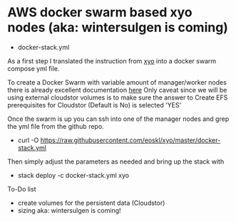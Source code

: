 # AWS docker swarm based xyo nodes (aka: wintersulgen is coming)

* docker-stack.yml

As a first step I translated the instruction from [xyo](https://github.com/XYOracleNetwork/app-archivist-nodejs) into a docker swarm compose yml file. 

To create a Docker Swarm with variable amount of manager/worker nodes there is already excellent documentation [here](https://stelligent.com/2017/02/21/docker-swarm-mode-on-aws/)
Only caveat since we will be using external cloudstor volumes is to make sure the answer to Create EFS prerequisites for Cloudstor (Default is No) is selected 'YES'

Once the swarm is up you can ssh into one of the manager nodes and grep the yml file from the github repo.
* curl -O https://raw.githubusercontent.com/eoskl/xyo/master/docker-stack.yml

Then simply adjust the parameters as needed and bring up the stack with
* stack deploy -c docker-stack.yml xyo

To-Do list

- create volumes for the persistent data (Cloudstor)
- sizing aka: wintersulgen is coming!
